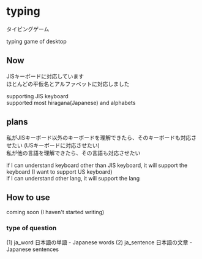 # typing
タイピングゲーム  

typing game of desktop  

## Now
JISキーボードに対応しています  
ほとんどの平仮名とアルファベットに対応しました 
 
supporting JIS keyboard  
supported most hiragana(Japanese) and alphabets  

## plans
私がJISキーボード以外のキーボードを理解できたら、そのキーボードも対応させたい (USキーボードに対応させたい)  
私が他の言語を理解できたら、その言語も対応させたい  

if I can understand keyboard other than JIS keyboard, it will support the keyboard (I want to support US keyboard)  
if I can understand other lang, it will support the lang  

## How to use 
coming soon (I haven't started writing)

### type of question
 (1) ja_word
   日本語の単語 - Japanese words
 (2) ja_sentence
   日本語の文章 - Japanese sentences
